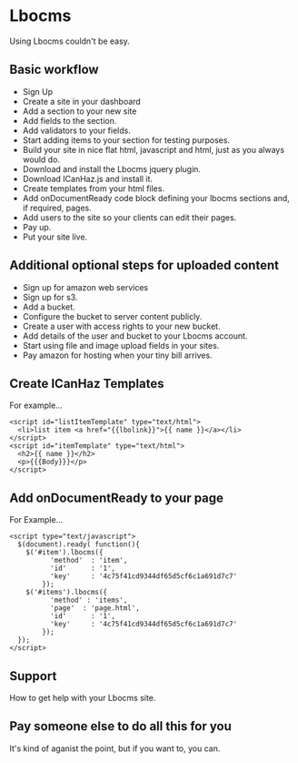 Lbocms
========

Using Lbocms couldn't be easy.

Basic workflow
--------------

- Sign Up
- Create a site in your dashboard
- Add a section to your new site
- Add fields to the section.
- Add validators to your fields.
- Start adding items to your section for testing purposes.
- Build your site in nice flat html, javascript and html, just as you always would do.
- Download and install the Lbocms jquery plugin.
- Download ICanHaz.js and install it.
- Create templates from your html files.
- Add onDocumentReady code block defining your lbocms sections and, if required, pages.
- Add users to the site so your clients can edit their pages.
- Pay up.
- Put your site live.

Additional optional steps for uploaded content
----------------------------------------------

- Sign up for amazon web services
- Sign up for s3.
- Add a bucket.
- Configure the bucket to server content publicly.
- Create a user with access rights to your new bucket.
- Add details of the user and bucket to your Lbocms account.
- Start using file and image upload fields in your sites.
- Pay amazon for hosting when your tiny bill arrives.


Create ICanHaz Templates
------------------------

For example...

    <script id="listItemTemplate" type="text/html">
      <li>list item <a href="{{lbolink}}">{{ name }}</a></li>
    </script>
    <script id="itemTemplate" type="text/html">
      <h2>{{ name }}</h2>
      <p>{{{Body}}}</p>
    </script>

Add onDocumentReady to your page
--------------------------------

For Example...

    <script type="text/javascript">
      $(document).ready( function(){
        $('#item').lbocms({
              'method' 	: 'item',
              'id'		: '1',
              'key'		: '4c75f41cd9344df65d5cf6c1a691d7c7'
            });
        $('#items').lbocms({
              'method' : 'items',
              'page'  : 'page.html',
              'id'		: '1',
              'key'		: '4c75f41cd9344df65d5cf6c1a691d7c7'
            });
      });
    </script>

Support
-------

How to get help with your Lbocms site.

Pay someone else to do all this for you
---------------------------------------

It's kind of aganist the point, but if you want to, you can.
